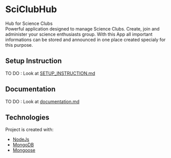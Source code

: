 # SciClubHub
Hub for Science Clubs <br>
Powerful application designed to manage Science Clubs. Create, join and administer your science enthusiasts group. With this App all important informations can be stored and announced in one place created specialy for this purpose. 
## Setup Instruction
TO DO : Look at [SETUP_INSTRUCTION.md](SETUP_INSTRUCTION.md)
## Documentation
TO DO : Look at [documentation.md](./backend/documentation.md)
## Technologies
Project is created with:
- [NodeJs](https://nodejs.org)
- [MongoDB](https://www.mongodb.com)
- [Mongoose](https://mongoosejs.com)